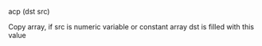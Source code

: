 <span style='color:var(--vscode-symbolIcon-methodForeground);'>acp</span> (<span style='color:var(--vscode-symbolIcon-variableForeground);'>dst src</span>) 

Copy array, if src is numeric variable or constant array dst is filled with this value
